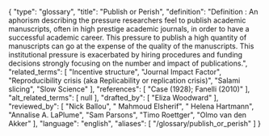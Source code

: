 {
    "type": "glossary",
    "title": "Publish or Perish",
    "definition": "Definition : An aphorism describing the pressure researchers feel to publish academic manuscripts, often in high prestige academic journals, in order to have a successful academic career. This pressure to publish a high quantity of manuscripts can go at the expense of the quality of the manuscripts. This institutional pressure is exacerbated by hiring procedures and funding decisions strongly focusing on the number and impact of publications.",
    "related_terms": [
        "Incentive structure",
        "Journal Impact Factor",
        "Reproducibility crisis (aka Replicability or replication crisis)",
        "Salami slicing",
        "Slow Science"
    ],
    "references": [
        "Case (1928); Fanelli (2010)"
    ],
    "alt_related_terms": [
        null
    ],
    "drafted_by": [
        "Eliza Woodward"
    ],
    "reviewed_by": [
        "Nick Ballou",
        " Mahmoud Elsherif",
        " Helena Hartmann",
        "Annalise A. LaPlume",
        "Sam Parsons",
        "Timo Roettger",
        "Olmo van den Akker"
    ],
    "language": "english",
    "aliases": [
        "/glossary/publish_or_perish"
    ]
}
